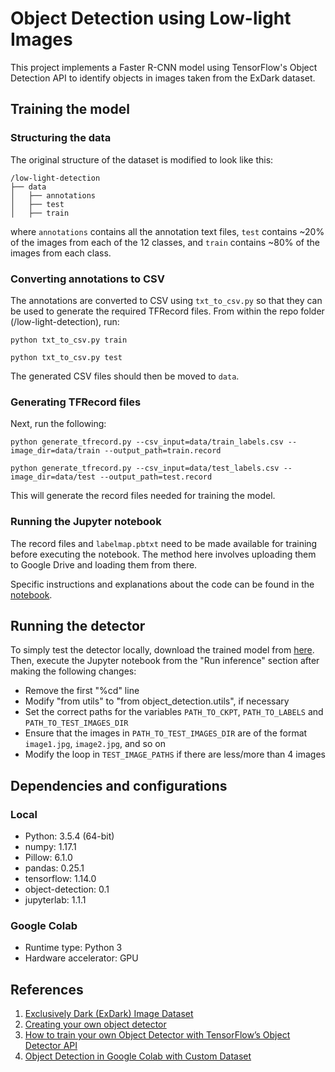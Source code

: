 # Object Detection using Low-light Images
This project implements a Faster R-CNN model using TensorFlow's Object Detection API to identify objects in images taken from the ExDark dataset.

## Training the model
### Structuring the data
The original structure of the dataset is modified to look like this:

```
/low-light-detection
├── data
│   ├── annotations
│   ├── test
│   ├── train
```

where `annotations` contains all the annotation text files, `test` contains ~20% of the images from each of the 12 classes, and `train` contains ~80% of the images from each class.

### Converting annotations to CSV
The annotations are converted to CSV using `txt_to_csv.py` so that they can be used to generate the required TFRecord files. From within the repo folder (/low-light-detection), run:

`python txt_to_csv.py train`

`python txt_to_csv.py test`

The generated CSV files should then be moved to `data`.

### Generating TFRecord files
Next, run the following:

`python generate_tfrecord.py --csv_input=data/train_labels.csv --image_dir=data/train --output_path=train.record`

`python generate_tfrecord.py --csv_input=data/test_labels.csv --image_dir=data/test --output_path=test.record`

This will generate the record files needed for training the model.

### Running the Jupyter notebook
The record files and `labelmap.pbtxt` need to be made available for training before executing the notebook. The method here involves uploading them to Google Drive and loading them from there.

Specific instructions and explanations about the code can be found in the [notebook](https://github.com/hmshreyas7/low-light-detection/blob/master/exdark.ipynb).

## Running the detector
To simply test the detector locally, download the trained model from [here](https://github.com/hmshreyas7/low-light-detection/releases). Then, execute the Jupyter notebook from the "Run inference" section after making the following changes:

- Remove the first "%cd" line
- Modify "from utils" to "from object_detection.utils", if necessary
- Set the correct paths for the variables `PATH_TO_CKPT`, `PATH_TO_LABELS` and `PATH_TO_TEST_IMAGES_DIR`
- Ensure that the images in `PATH_TO_TEST_IMAGES_DIR` are of the format `image1.jpg`, `image2.jpg`, and so on
- Modify the loop in `TEST_IMAGE_PATHS` if there are less/more than 4 images

## Dependencies and configurations
### Local
- Python: 3.5.4 (64-bit)
- numpy: 1.17.1
- Pillow: 6.1.0
- pandas: 0.25.1
- tensorflow: 1.14.0
- object-detection: 0.1
- jupyterlab: 1.1.1

### Google Colab
- Runtime type: Python 3
- Hardware accelerator: GPU

## References
1. [Exclusively Dark (ExDark) Image Dataset](https://github.com/cs-chan/Exclusively-Dark-Image-Dataset)
2. [Creating your own object detector](https://towardsdatascience.com/creating-your-own-object-detector-ad69dda69c85)
3. [How to train your own Object Detector with TensorFlow’s Object Detector API](http://towardsdatascience.com/how-to-train-your-own-object-detector-with-tensorflows-object-detector-api-bec72ecfe1d9)
4. [Object Detection in Google Colab with Custom Dataset](https://hackernoon.com/object-detection-in-google-colab-with-custom-dataset-5a7bb2b0e97e)